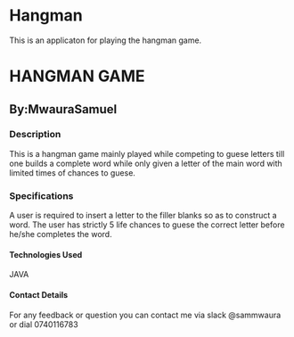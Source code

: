# Hangman
This is an applicaton for playing the hangman game.

# HANGMAN GAME

## By:MwauraSamuel

### Description

This is a hangman game mainly played while competing to guese letters till one builds a complete word while only given a letter of the main word with  limited times of chances to guese.


### Specifications

A user is required to insert a letter to the filler blanks so as to construct a word.
The user has strictly 5 life chances to guese the correct letter  before he/she completes the word.


#### Technologies Used 

JAVA


#### Contact Details

For any feedback or question you can contact me via slack @sammwaura or dial 0740116783



